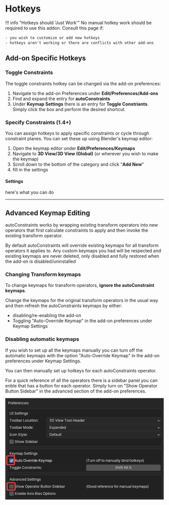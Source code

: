 # Hotkeys
!!! info "Hotkeys should 'Just Work'"
    No manual hotkey work should be required to use this addon. Consult this page if:
    
    - you wish to customize or add new hotkeys
    - hotkeys aren't working or there are conflicts with other add-ons

## Add-on Specific Hotkeys
### Toggle Constraints
The toggle constraints hotkey can be changed via the add-on preferences:

1. Navigate to the add-on Preferences under **Edit/Preferences/Add-ons**
2. Find and expand the entry for **autoConstraints**
3. Under **Keymap Settings** there is an entry for **Toggle Constriants**. Simply click the box and perform the desired shortcut.

### Specify Constraints (1.4+)
You can assign hotkeys to apply specific constraints or cycle through constraint planes. You can set these up using Blender's keymap editor:

1. Open the keymap editor under **Edit/Preferences/Keymaps**
2. Navigate to **3D View/3D View (Global)** (or wherever you wish to make the keymap)
3. Scroll down to the bottom of the category and click "**Add New**"
4. fill in the settings
#### Settings
here's what you can do


----
## Advanced Keymap Editing

autoConstraints works by wrapping existing transform operators into new operators that first calculate constraints to apply and then invoke the existing transform operator.

By default autoConstraints will override existing keymaps for all transform operators it applies to. Any custom keymaps you had will be respected and existing keymaps are never deleted, only disabled and fully restored when the add-on is disabled/uninstalled

### Changing Transform keymaps

To change keymaps for transform operators, **ignore the autoConstraint keymaps**.

Change the keymaps for the original transform operators in the usual way and then refresh the autoConstraints keymaps by either:

- disabling/re-enabling the add-on
- Toggling "Auto-Override Keymap" in the add-on preferences under Keymap Settings

### Disabling automatic keymaps
If you wish to set up all the keymaps manually you can turn off the automatic keymaps with the option "Auto-Override Keymap" in the add-on preferences under Keymap Settings.

You can then manually set up hotkeys for each autoConstraints operator.

For a quick reference of all the operators there is a sidebar panel you can enble that has a button for each operator. Simply turn on "Show Operator Button Sidebar" in the advanced section of the add-on preferences.

![Manual Keymap](assets/manual_keymap.webp)